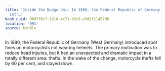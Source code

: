 ```yaml
---
title: 'Inside the Nudge Uni: In 1980, the Federal Republic of Germany (West Germany)
  intr…'
book_uuid: 8095f6c7-1918-4c71-93c8-e5d2f21457d8
location: '991'
source: kindle
---
```


In 1980, the Federal Republic of Germany (West Germany) introduced spot fines on motorcyclists not wearing helmets. The primary motivation was to reduce head injuries, but it had an unexpected and dramatic impact in a totally different area: thefts. In the wake of the change, motorcycle thefts fell by 60 per cent, and stayed down.